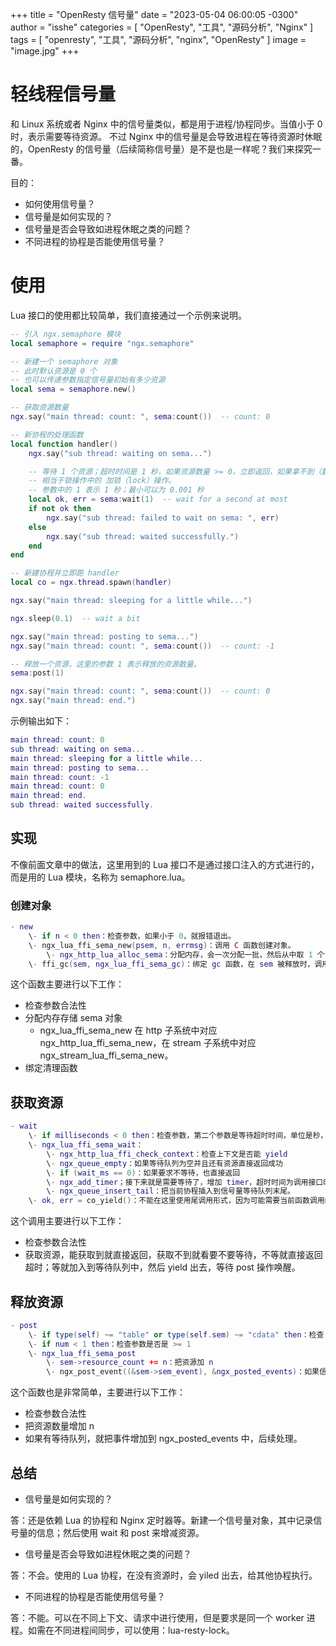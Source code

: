 +++
title = "OpenResty 信号量"
date = "2023-05-04 06:00:05 -0300"
author = "isshe"
categories = [ "OpenResty", "工具", "源码分析", "Nginx" ]
tags = [ "openresty", "工具", "源码分析", "nginx", "OpenResty" ]
image = "image.jpg"
+++

# 轻线程信号量

和 Linux 系统或者 Nginx 中的信号量类似，都是用于进程/协程同步。当值小于 0 时，表示需要等待资源。
不过 Nginx 中的信号量是会导致进程在等待资源时休眠的，OpenResty 的信号量（后续简称信号量）是不是也是一样呢？我们来探究一番。

目的：

- 如何使用信号量？
- 信号量是如何实现的？
- 信号量是否会导致如进程休眠之类的问题？
- 不同进程的协程是否能使用信号量？

# 使用

Lua 接口的使用都比较简单，我们直接通过一个示例来说明。

```lua
-- 引入 ngx.semaphore 模块
local semaphore = require "ngx.semaphore"

-- 新建一个 semaphore 对象
-- 此时默认资源是 0 个
-- 也可以传递参数指定信号量初始有多少资源
local sema = semaphore.new()

-- 获取资源数量
ngx.say("main thread: count: ", sema:count())  -- count: 0

-- 新协程的处理函数
local function handler()
    ngx.say("sub thread: waiting on sema...")

    -- 等待 1 个资源；超时时间是 1 秒，如果资源数量 >= 0，立即返回，如果拿不到（数量 < 0），会 yield。
    -- 相当于锁操作中的 加锁（lock）操作。
    -- 参数中的 1 表示 1 秒；最小可以为 0.001 秒
    local ok, err = sema:wait(1)  -- wait for a second at most
    if not ok then
        ngx.say("sub thread: failed to wait on sema: ", err)
    else
        ngx.say("sub thread: waited successfully.")
    end
end

-- 新建协程并立即跑 handler
local co = ngx.thread.spawn(handler)

ngx.say("main thread: sleeping for a little while...")

ngx.sleep(0.1)  -- wait a bit

ngx.say("main thread: posting to sema...")
ngx.say("main thread: count: ", sema:count())  -- count: -1

-- 释放一个资源，这里的参数 1 表示释放的资源数量。
sema:post(1)

ngx.say("main thread: count: ", sema:count())  -- count: 0
ngx.say("main thread: end.")
```

示例输出如下：

```lua
main thread: count: 0
sub thread: waiting on sema...
main thread: sleeping for a little while...
main thread: posting to sema...
main thread: count: -1
main thread: count: 0
main thread: end.
sub thread: waited successfully.
```

## 实现

不像前面文章中的做法，这里用到的 Lua 接口不是通过接口注入的方式进行的，而是用的 Lua 模块，名称为 semaphore.lua。

### 创建对象

```lua
- new
    \- if n < 0 then：检查参数，如果小于 0，就报错退出。
    \- ngx_lua_ffi_sema_new(psem, n, errmsg)：调用 C 函数创建对象。
        \- ngx_http_lua_alloc_sema：分配内存，会一次分配一批，然后从中取 1 个，其他的放着后续能快速取，不用每次都分配。
    \- ffi_gc(sem, ngx_lua_ffi_sema_gc)：绑定 gc 函数，在 sem 被释放时，调用 gc 函数。
```

这个函数主要进行以下工作：

- 检查参数合法性
- 分配内存存储 sema 对象
    - ngx_lua_ffi_sema_new 在 http 子系统中对应 ngx_http_lua_ffi_sema_new，在 stream 子系统中对应 ngx_stream_lua_ffi_sema_new。
- 绑定清理函数

## 获取资源

```lua
- wait
    \- if milliseconds < 0 then：检查参数，第二个参数是等待超时时间，单位是秒，最小支持 0.001 秒，也就是 1 毫秒。
    \- ngx_lua_ffi_sema_wait：
        \- ngx_http_lua_ffi_check_context：检查上下文是否能 yield
        \- ngx_queue_empty：如果等待队列为空并且还有资源直接返回成功
        \- if (wait_ms == 0)：如果要求不等待，也直接返回
        \- ngx_add_timer；接下来就是需要等待了，增加 timer，超时时间为调用接口时指定的时间。
        \- ngx_queue_insert_tail：把当前协程插入到信号量等待队列末尾。
    \- ok, err = co_yield()：不能在这里使用尾调用形式，因为可能需要当前函数调用的激活记录来保存对信号量对象的引用，以防止它过早地被 GC 处理。
```

这个调用主要进行以下工作：

- 检查参数合法性
- 获取资源，能获取到就直接返回，获取不到就看要不要等待，不等就直接返回超时；等就加入到等待队列中，然后 yield 出去，等待 post 操作唤醒。

## 释放资源

```lua
- post
    \- if type(self) ~= "table" or type(self.sem) ~= "cdata" then：检查 self 对象
    \- if num < 1 then：检查参数是否是 >= 1
    \- ngx_lua_ffi_sema_post
        \- sem->resource_count += n：把资源加 n
        \- ngx_post_event((&sem->sem_event), &ngx_posted_events)：如果信号量中的等待队列不为空，就把事件加到全局的 ngx_posted_events 队列中，在后续的事件循环中进行唤醒新的协程。
```

这个函数也是非常简单，主要进行以下工作：

- 检查参数合法性
- 把资源数量增加 n
- 如果有等待队列，就把事件增加到 ngx_posted_events 中，后续处理。

## 总结

- 信号量是如何实现的？

答：还是依赖 Lua 的协程和 Nginx 定时器等。新建一个信号量对象，其中记录信号量的信息；然后使用 wait 和 post 来增减资源。

- 信号量是否会导致如进程休眠之类的问题？

答：不会。使用的 Lua 协程，在没有资源时，会 yiled 出去，给其他协程执行。

- 不同进程的协程是否能使用信号量？

答：不能。可以在不同上下文、请求中进行使用，但是要求是同一个 worker 进程。如需在不同进程间同步，可以使用：lua-resty-lock。
